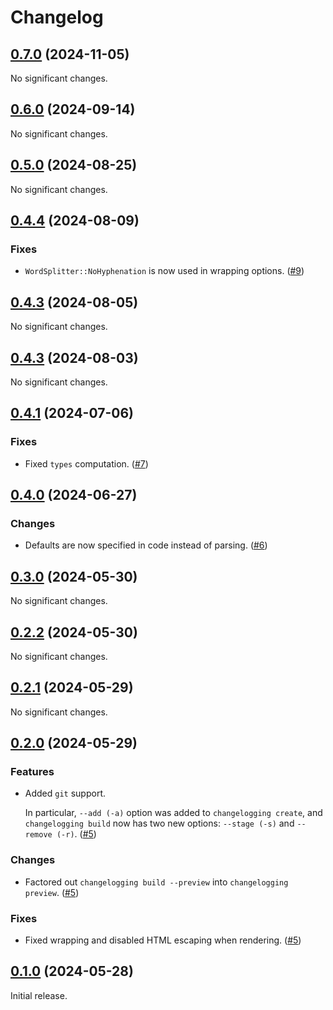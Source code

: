 # Changelog

<!-- changelogging: start -->

## [0.7.0](https://github.com/nekitdev/changelogging/tree/v0.7.0) (2024-11-05)

No significant changes.

## [0.6.0](https://github.com/nekitdev/changelogging/tree/v0.6.0) (2024-09-14)

No significant changes.

## [0.5.0](https://github.com/nekitdev/changelogging/tree/v0.5.0) (2024-08-25)

No significant changes.

## [0.4.4](https://github.com/nekitdev/changelogging/tree/v0.4.4) (2024-08-09)

### Fixes

- `WordSplitter::NoHyphenation` is now used in wrapping options.
  ([#9](https://github.com/nekitdev/changelogging/pull/9))

## [0.4.3](https://github.com/nekitdev/changelogging/tree/v0.4.3) (2024-08-05)

No significant changes.

## [0.4.3](https://github.com/nekitdev/changelogging/tree/v0.4.3) (2024-08-03)

No significant changes.

## [0.4.1](https://github.com/nekitdev/changelogging/tree/v0.4.1) (2024-07-06)

### Fixes

- Fixed `types` computation. ([#7](https://github.com/nekitdev/changelogging/pull/7))

## [0.4.0](https://github.com/nekitdev/changelogging/tree/v0.4.0) (2024-06-27)

### Changes

- Defaults are now specified in code instead of parsing.
  ([#6](https://github.com/nekitdev/changelogging/pull/6))

## [0.3.0](https://github.com/nekitdev/changelogging/tree/v0.3.0) (2024-05-30)

No significant changes.

## [0.2.2](https://github.com/nekitdev/changelogging/tree/v0.2.2) (2024-05-30)

No significant changes.

## [0.2.1](https://github.com/nekitdev/changelogging/tree/v0.2.1) (2024-05-29)

No significant changes.

## [0.2.0](https://github.com/nekitdev/changelogging/tree/v0.2.0) (2024-05-29)

### Features

- Added `git` support.

  In particular, `--add (-a)` option was added to `changelogging create`,
  and `changelogging build` now has two new options: `--stage (-s)` and `--remove (-r)`.
  ([#5](https://github.com/nekitdev/changelogging/pull/5))

### Changes

- Factored out `changelogging build --preview` into `changelogging preview`.
  ([#5](https://github.com/nekitdev/changelogging/pull/5))

### Fixes

- Fixed wrapping and disabled HTML escaping when rendering.
  ([#5](https://github.com/nekitdev/changelogging/pull/5))

## [0.1.0](https://github.com/nekitdev/changelogging/tree/v0.1.0) (2024-05-28)

Initial release.
